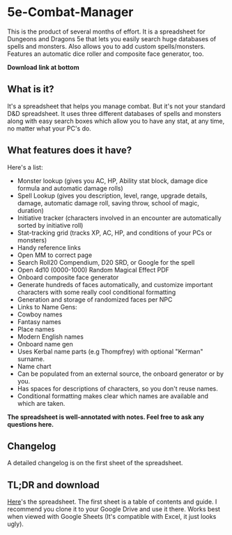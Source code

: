 # 5e-Combat-Manager
This is the product of several months of effort. It is a spreadsheet for Dungeons and Dragons 5e that lets you easily search huge databases of spells and monsters. Also allows you to add custom spells/monsters. Features an automatic dice roller and composite face generator, too.

**Download link at bottom**
## What is it?
It's a spreadsheet that helps you manage combat. But it's not your standard D&D spreadsheet. It uses three different databases of spells and monsters along with easy search boxes which allow you to have any stat, at any time, no matter what your PC's do.
## What features does it have?
Here's a list:
* Monster lookup (gives you AC, HP, Ability stat block, damage dice formula and automatic damage rolls)
* Spell Lookup (gives you description, level, range, upgrade details, damage, automatic damage roll, saving throw, school of magic, duration)
* Initiative tracker (characters involved in an encounter are automatically sorted by initiative roll)
* Stat-tracking grid (tracks XP, AC, HP, and conditions of your PCs or monsters)
* Handy reference links
 * Open MM to correct page
 * Search Roll20 Compendium, D20 SRD, or Google for the spell
 * Open 4d10 (0000-1000) Random Magical Effect PDF
* Onboard composite face generator
 * Generate hundreds of faces automatically, and customize important characters with some really cool conditional formatting
 * Generation and storage of randomized faces per NPC
* Links to Name Gens:
 * Cowboy names
 * Fantasy names
 * Place names
 * Modern English names
* Onboard name gen
 * Uses Kerbal name parts (e.g Thompfrey) with optional "Kerman" surname.
* Name chart
 * Can be populated from an external source, the onboard generator or by you.
 * Has spaces for descriptions of characters, so you don't reuse names.
 * Conditional formatting makes clear which names are available and which are taken.
 
**The spreadsheet is well-annotated with notes. Feel free to ask any questions here.**

## Changelog
A detailed changelog is on the first sheet of the spreadsheet.

## TL;DR and download
[Here](https://drive.google.com/open?id=0ByMhRbTvKiaCaEtydDNRdHdJOEk)'s the spreadsheet. The first sheet is a table of contents and guide. I recommend you clone it to your Google Drive and use it there. Works best when viewed with Google Sheets (It's compatible with Excel, it just looks ugly).
